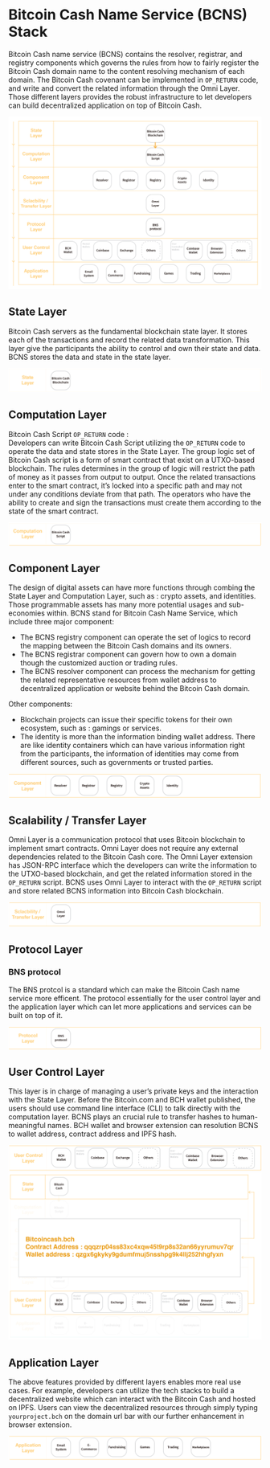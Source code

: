 # Bitcoin Cash Name Service (BCNS) Stack

Bitcoin Cash name service (BCNS) contains the resolver, registrar, and registry components which governs the rules from how to fairly register the Bitcoin Cash domain name to the content resolving mechanism of each domain. The Bitcoin Cash covenant can be implemented in `OP_RETURN` code, and write and convert the related information through the Omni Layer. Those different layers provides the robust infrastructure to let developers can build decentralized application on top of Bitcoin Cash.

![BCNS Stack](../assets/BCNS-stack.jpg)

## State Layer 

Bitcoin Cash servers as the fundamental blockchain state layer. It stores each of the transactions and record the related data transformation. This layer give the participants the ability to control and own their state and data. BCNS stores the data and state in the state layer.

![BCNS State Layer](../assets/BCNS-01.jpg)

## Computation Layer

Bitcoin Cash Script `OP_RETURN` code :  
Developers can write Bitcoin Cash Script utilizing the `OP_RETURN` code to operate the data and state stores in the State Layer. The group logic set of Bitcoin Cash script is a form of smart contract that exist on a UTXO-based blockchain. The rules determines in the group of logic will restrict the path of money as it passes from output to output. Once the related transactions enter to the smart contract, it’s locked into a specific path and may not under any conditions deviate from that path. The operators who have the ability to create and sign the transactions must create them according to the state of the smart contract.

![BCNS Computation Layer](../assets/BCNS-02.jpg)

## Component Layer

The design of digital assets can have more functions through combing the State Layer and Computation Layer, such as : crypto assets, and identities. Those programmable assets has many more potential usages and sub-economies within.
BCNS stand for Bitcoin Cash Name Service, which include three major component:
- The BCNS registry component can operate the set of logics to record the mapping between the Bitcoin Cash domains and its owners.  
- The BCNS registrar component can govern how to own a domain though the customized auction or trading rules.
- The BCNS resolver component can process the mechanism for getting the related representative resources from wallet address to decentralized application or website behind the Bitcoin Cash domain.  

Other components:   
- Blockchain projects can issue their specific tokens for their own ecosystem, such as : gamings or services.
- The identity is more than the information binding wallet address. There are like identity containers which can have various information right from the participants, the information of identities may come from different sources, such as governments or trusted parties.

![BCNS Component Layer](../assets/BCNS-03.jpg)

## Scalability / Transfer Layer

Omni Layer is a communication protocol that uses Bitcoin blockchain to implement smart contracts. Omni Layer does not require any external dependencies related to the Bitcoin Cash core. The Omni Layer extension has JSON-RPC interface which the developers can write the information to the UTXO-based blockchain, and get the related information stored in the `OP_RETURN` script.
BCNS uses Omni Layer to interact with the `OP_RETURN` script and store related BCNS information into Bitcoin Cash blockchain.

![BCNS Transfer Layer](../assets/BCNS-04.jpg)

## Protocol Layer 

### BNS protocol
The BNS protcol is a standard which can make the Bitcoin Cash name service more efficent. The protocol essentially for the user control layer and the application layer which can let more applications and services can be built on top of it. 

![BCNS Protocol Layer](../assets/BCNS-05.jpg)

## User Control Layer 

This layer is in charge of managing a user’s private keys and the interaction with the State Layer. Before the Bitcoin.com and BCH wallet published, the users should use command line interface (CLI) to talk directly with the computation layer. BCNS plays an crucial rule to transfer hashes to human-meaningful names. BCH wallet and browser extension can resolution BCNS to wallet address, contract address and IPFS hash.

![BCNS User Control Layer](../assets/BCNS-06.jpg)
![BCNS User Control Layer](../assets/BCNS-08.jpg)

## Application Layer 

The above features provided by different layers enables more real use cases. For example, developers can utilize the tech stacks to build a decentralized website which can interact with the Bitcoin Cash and hosted on IPFS. Users can view the decentralized resources through simply typing `yourproject.bch` on the domain url bar with our further enhancement in browser extension. 

![BCNS Application Layer](../assets/BCNS-07.jpg)
